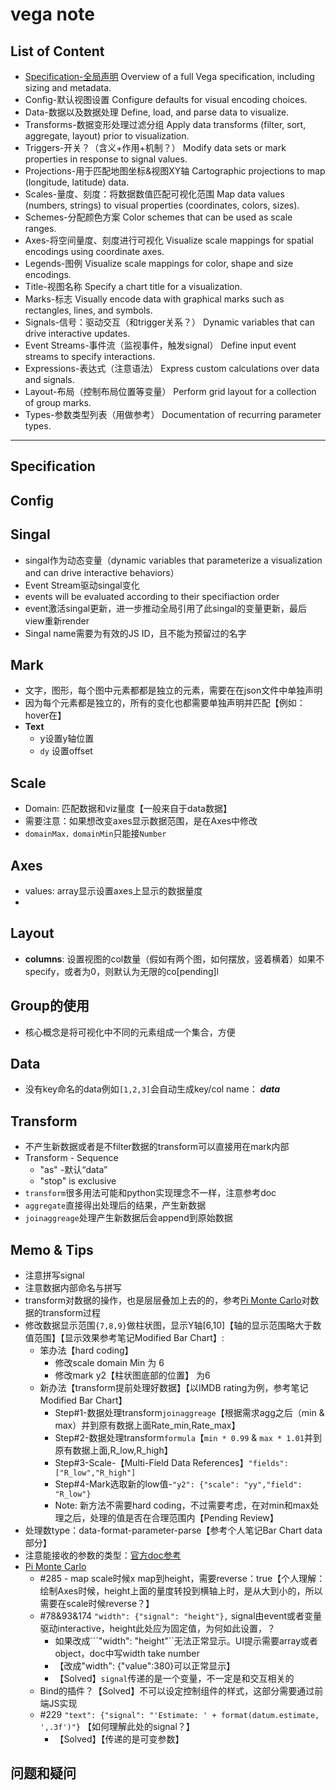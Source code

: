 # vega note

## List of Content

- [Specification-全局声明](##Specification)	Overview of a full Vega specification, including sizing and metadata. 
- Config-默认视图设置	Configure defaults for visual encoding choices.
- Data-数据以及数据处理	Define, load, and parse data to visualize.
- Transforms-数据变形处理过滤分组	Apply data transforms (filter, sort, aggregate, layout) prior to visualization.
- Triggers-开关？（含义+作用+机制？）	Modify data sets or mark properties in response to signal values.
- Projections-用于匹配地图坐标&视图XY轴	Cartographic projections to map (longitude, latitude) data.
- Scales-量度、刻度：将数据数值匹配可视化范围	Map data values (numbers, strings) to visual properties (coordinates, colors, sizes).
- Schemes-分配颜色方案	Color schemes that can be used as scale ranges.
- Axes-将空间量度、刻度进行可视化	Visualize scale mappings for spatial encodings using coordinate axes.
- Legends-图例	Visualize scale mappings for color, shape and size encodings.
- Title-视图名称	Specify a chart title for a visualization.
- Marks-标志	Visually encode data with graphical marks such as rectangles, lines, and symbols.
- Signals-信号：驱动交互（和trigger关系？）	Dynamic variables that can drive interactive updates.
- Event Streams-事件流（监视事件，触发signal）	Define input event streams to specify interactions.
- Expressions-表达式（注意语法）	Express custom calculations over data and signals.
- Layout-布局（控制布局位置等变量）	Perform grid layout for a collection of group marks.
- Types-参数类型列表（用做参考）	Documentation of recurring parameter types.

---

## Specification

## Config

## Singal

- singal作为动态变量（dynamic variables that parameterize a visualization and can drive interactive behaviors）
- Event Stream驱动singal变化
- events will be evaluated according to their specifiaction order
- event激活singal更新，进一步推动全局引用了此singal的变量更新，最后view重新render
- Singal name需要为有效的JS ID，且不能为预留过的名字

## Mark

- 文字，图形，每个图中元素都都是独立的元素，需要在在json文件中单独声明
- 因为每个元素都是独立的，所有的变化也都需要单独声明并匹配【例如：hover在】
- **Text**
  - y设置y轴位置
  - ```dy``` 设置offset

## Scale

- Domain: 匹配数据和viz量度【一般来自于data数据】
- 需要注意：如果想改变axes显示数据范围，是在Axes中修改
- ```domainMax，domainMin```只能接```Number```



## Axes

- values: array显示设置axes上显示的数据量度
- 

## Layout
- **columns**: 设置视图的col数量（假如有两个图，如何摆放，竖着横着）如果不specify，或者为0，则默认为无限的co[pending]l



## Group的使用

- 核心概念是将可视化中不同的元素组成一个集合，方便



## Data

- 没有key命名的data例如```[1,2,3]```会自动生成key/col name： ***data***

## Transform

- 不产生新数据或者是不filter数据的transform可以直接用在mark内部
- Transform - Sequence
  - "as" -默认“data”
  - "stop" is exclusive
- ```transform```很多用法可能和python实现理念不一样，注意参考doc
- ```aggregate```直接得出处理后的结果，产生新数据
- ```joinaggreage```处理产生新数据后会append到原始数据

## Memo & Tips

- 注意拼写signal
- 注意数据内部命名与拼写
- transform对数据的操作，也是层层叠加上去的的，参考[Pi Monte Carlo](https://vega.github.io/vega/examples/pi-monte-carlo/)对数据的transform过程
- 修改数据显示范围```{7,8,9}```做柱状图，显示Y轴[6,10]【轴的显示范围略大于数值范围】【显示效果参考笔记Modified Bar Chart】:
  - 笨办法【hard coding】
    - 修改scale domain Min 为 6
    - 修改mark y2【柱状图底部的位置】 为6
  - 新办法【transform提前处理好数据】【以IMDB rating为例，参考笔记Modified Bar Chart】
    - Step#1-数据处理transform```joinaggreage```【根据需求agg之后（min & max）并到原有数据上面Rate_min,Rate_max】
    - Step#2-数据处理transform```formula```【```min * 0.99``` & ```max * 1.01```并到原有数据上面,R_low,R_high】
    - Step#3-Scale-【Multi-Field Data References】```"fields":["R_low","R_high"]```
    - Step#4-Mark选取新的low值-```"y2": {"scale": "yy","field": "R_low"}```
    - Note: 新方法不需要hard coding，不过需要考虑，在对min和max处理之后，处理的值是否在合理范围内【Pending Review】
- 处理数type：data-format-parameter-parse【参考个人笔记Bar Chart data部分】
- 注意能接收的参数的类型：[官方doc参考](https://vega.github.io/vega/docs/types/#Value)
- [Pi Monte Carlo](https://vega.github.io/vega/examples/pi-monte-carlo/)
  - #285 - map scale时候x map到height，需要reverse：true【个人理解：绘制Axes时候，height上面的量度转投到横轴上时，是从大到小的，所以需要在scale时候reverse？】
  - #78&93&174 ```"width": {"signal": "height"},``` signal由event或者变量驱动interactive，height此处应为固定值，为何如此设置，？
    - 如果改成```"width": "height"``无法正常显示。UI提示需要array或者object，doc中写width take number
    - 【改成"width": {"value":380}可以正常显示】
    - 【Solved】```signal```传递的是一个变量，不一定是和交互相关的
  - Bind的插件？【Solved】不可以设定控制组件的样式，这部分需要通过前端JS实现
  - #229 ```"text": {"signal": "'Estimate: ' + format(datum.estimate, ',.3f')"}``` 【如何理解此处的signal？】
    - 【Solved】【传递的是可变参数】

## 问题和疑问